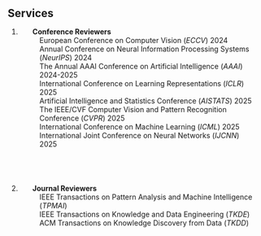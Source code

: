 <h2 id="publications" style="margin: 2px 0px 15px;">Services</h2>

<div class="publications">
<ol class="bibliography">

<li>
<div class="pub-row">
  <div class="col-sm-3 abbr" style="position: relative;padding-right: 15px;padding-left: 15px;padding-bottom: 50px;">
    <h4 style="margin:0 10px 0;"><autocolor>Conference Reviewers</autocolor></h4>
      <ul style="margin:0 0 20px;">
        European Conference on Computer Vision (<em>ECCV</em>) 2024<br>
        Annual Conference on Neural Information Processing Systems (<em>NeurIPS</em>) 2024<br>
        The Annual AAAI Conference on Artificial Intelligence (<em>AAAI</em>) 2024-2025<br>
        International Conference on Learning Representations (<em>ICLR</em>) 2025<br>
        Artificial Intelligence and Statistics Conference (<em>AISTATS</em>) 2025<br>
        The IEEE/CVF Computer Vision and Pattern Recognition Conference (<em>CVPR</em>) 2025<br>
        International Conference on Machine Learning (<em>ICML</em>) 2025<br>
        International Joint Conference on Neural Networks (<em>IJCNN</em>) 2025<br>
      </ul> 
  </div>
</div>

<li>
<div class="pub-row">
  <div class="col-sm-3 abbr" style="position: relative;padding-right: 15px;padding-left: 15px;padding-bottom: 50px;">
    <h4 style="margin:0 10px 0;"><autocolor>Journal Reviewers</autocolor></h4>
      <ul style="margin:0 0 20px;">
        IEEE Transactions on Pattern Analysis and Machine Intelligence (<em>TPMAI</em>) <br>
        IEEE Transactions on Knowledge and Data Engineering (<em>TKDE</em>) <br>
        ACM Transactions on Knowledge Discovery from Data (<em>TKDD</em>) <br>
      </ul>
  </div>
</div>

